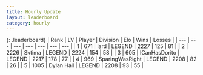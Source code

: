```yaml
---
title: Hourly Update
layout: leaderboard
category: hourly
---
```


{: .leaderboard}
| Rank | LV | Player | Division | Elo | Wins | Losses |
| --- | --- | --- | --- | --- | --- | --- |
| <span data-change="0">1</span> | 671 | <span title="ID: 515615">lard</span> | LEGEND | <span data-change="0">2227</span> | <span data-change="0">125</span> | <span data-change="0">81</span> |
| <span data-change="0">2</span> | 2226 | <span title="ID: 353063">Sktima</span> | LEGEND | <span data-change="0">2224</span> | <span data-change="0">154</span> | <span data-change="0">58</span> |
| <span data-change="0">3</span> | 605 | <span title="ID: 415713">ICanHasDorito</span> | LEGEND | <span data-change="0">2217</span> | <span data-change="0">178</span> | <span data-change="0">77</span> |
| <span data-change="0">4</span> | 969 | <span title="ID: 402846">SparingWasRight</span> | LEGEND | <span data-change="0">2208</span> | <span data-change="0">82</span> | <span data-change="0">26</span> |
| <span data-change="0">5</span> | 1005 | <span title="ID: 174294">Dylan Hall</span> | LEGEND | <span data-change="0">2208</span> | <span data-change="0">93</span> | <span data-change="0">55</span> |
